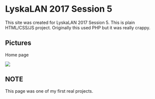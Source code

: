 # LyskaLAN 2017 Session 5
This site was created for LyskaLAN 2017 Session 5. This is plain HTML/CSS/JS project. Originally this used PHP but it was really crappy.

Pictures
------
Home page

![](https://i.imgur.com/3TMTRZF.gif)

NOTE
------
This page was one of my first real projects. 
